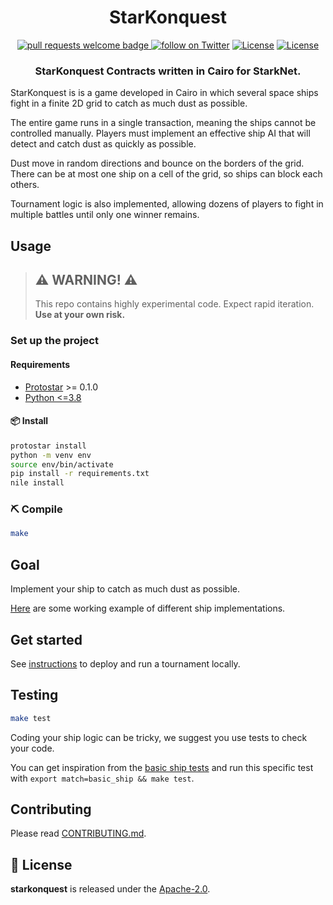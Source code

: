<div align="center">
  <h1 align="center">StarKonquest</h1>
  <p align="center">
    <a href="http://makeapullrequest.com">
      <img alt="pull requests welcome badge" src="https://img.shields.io/badge/PRs-welcome-brightgreen.svg?style=flat">
    </a>
    <a href="https://twitter.com/intent/follow?screen_name=onlydust_xyz">
        <img src="https://img.shields.io/twitter/follow/onlydust_xyz?style=social&logo=twitter"
            alt="follow on Twitter"></a>
    <a href="https://opensource.org/licenses/Apache-2.0"><img src="https://img.shields.io/badge/License-Apache%202.0-blue.svg"
            alt="License"></a>
    <a href=""><img src="https://img.shields.io/badge/semver-0.0.1-blue"
            alt="License"></a>            
  </p>
  
  <h3 align="center">StarKonquest Contracts written in Cairo for StarkNet.</h3>
</div>

StarKonquest is is a game developed in Cairo in which several space ships fight in a finite 2D grid to catch as much dust as possible.

The entire game runs in a single transaction, meaning the ships cannot be controlled manually. 
Players must implement an effective ship AI that will detect and catch dust as quickly as possible.

Dust move in random directions and bounce on the borders of the grid. There can be at most one ship on a cell of the
grid, so ships can block each others.

Tournament logic is also implemented, allowing dozens of players to fight in multiple battles until only one winner remains.

## Usage

> ## ⚠️ WARNING! ⚠️
>
> This repo contains highly experimental code.
> Expect rapid iteration.
> **Use at your own risk.**

### Set up the project

#### Requirements

- [Protostar](https://github.com/software-mansion/protostar) >= 0.1.0
- [Python <=3.8](https://www.python.org/downloads/)

#### 📦 Install

```bash
protostar install
python -m venv env
source env/bin/activate
pip install -r requirements.txt
nile install
```

### ⛏️ Compile

```bash
make
```

## Goal

Implement your ship to catch as much dust as possible.

[Here](./contracts/ships/) are some working example of different ship implementations.

## Get started

See [instructions](./scripts/README.md) to deploy and run a tournament locally.

## Testing

```bash
make test
```

Coding your ship logic can be tricky, we suggest you use tests to check your code.

You can get inspiration from the [basic ship tests](./contracts/ships/basic_ship/test_basic_ship.cairo) and run this specific test with `export match=basic_ship && make test`.

## Contributing

Please read [CONTRIBUTING.md](./CONTRIBUTING.md).

## 📄 License

**starkonquest** is released under the [Apache-2.0](LICENSE).
